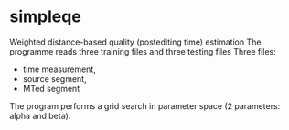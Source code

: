 # simpleqe

Weighted distance-based quality (postediting time) estimation
The programme reads three training files and three testing files
Three files: 
* time measurement, 
* source segment, 
* MTed segment

The program performs a grid search in parameter space (2 parameters: alpha 
and beta).

